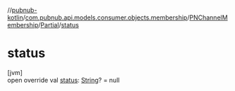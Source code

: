 //[pubnub-kotlin](../../../../index.md)/[com.pubnub.api.models.consumer.objects.membership](../../index.md)/[PNChannelMembership](../index.md)/[Partial](index.md)/[status](status.md)

# status

[jvm]\
open override val [status](status.md): [String](https://kotlinlang.org/api/latest/jvm/stdlib/kotlin/-string/index.html)? = null
